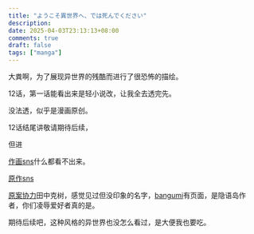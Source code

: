 ```yaml
---
title: "ようこそ異世界へ、では死んでください"
description: 
date: 2025-04-03T23:13:13+08:00
comments: true
draft: false
tags: ["manga"]
---
```

大粪啊，为了展现异世界的残酷而进行了很恐怖的描绘。

12话，第一话能看出来是轻小说改，让我全去透完先。

没法透，似乎是漫画原创。

12话结尾讲敬请期待后续，

但进

[作画sns](https://x.com/Oo_Umigarasu)什么都看不出来。

[原作sns](https://x.com/mizushirock)

[原案协力]()田中克树，感觉见过但没印象的名字，[bangumi](https://bangumi.tv/person/25668)有页面，是隐语岛作者，你们凌辱爱好者真的是。

期待后续吧，这种风格的异世界也没怎么看过，是大便我也要吃。